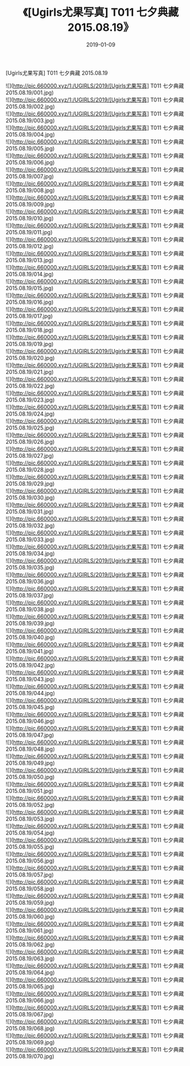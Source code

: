 ﻿---
layout: post
title:  《[Ugirls尤果写真] T011 七夕典藏 2015.08.19》
date:   2019-01-09
img: http://pic.660000.xyz/1:/UGIRLS/2019/[Ugirls尤果写真] T011 七夕典藏 2015.08.19/000.jpg
categories: [美女, 清纯, 唯美]
---

[Ugirls尤果写真] T011 七夕典藏 2015.08.19

 ![](http://pic.660000.xyz/1:/UGIRLS/2019/[Ugirls尤果写真] T011 七夕典藏 2015.08.19/001.jpg) <br>![](http://pic.660000.xyz/1:/UGIRLS/2019/[Ugirls尤果写真] T011 七夕典藏 2015.08.19/002.jpg) <br>![](http://pic.660000.xyz/1:/UGIRLS/2019/[Ugirls尤果写真] T011 七夕典藏 2015.08.19/003.jpg) <br>![](http://pic.660000.xyz/1:/UGIRLS/2019/[Ugirls尤果写真] T011 七夕典藏 2015.08.19/004.jpg) <br>![](http://pic.660000.xyz/1:/UGIRLS/2019/[Ugirls尤果写真] T011 七夕典藏 2015.08.19/005.jpg) <br>![](http://pic.660000.xyz/1:/UGIRLS/2019/[Ugirls尤果写真] T011 七夕典藏 2015.08.19/006.jpg) <br>![](http://pic.660000.xyz/1:/UGIRLS/2019/[Ugirls尤果写真] T011 七夕典藏 2015.08.19/007.jpg) <br>![](http://pic.660000.xyz/1:/UGIRLS/2019/[Ugirls尤果写真] T011 七夕典藏 2015.08.19/008.jpg) <br>![](http://pic.660000.xyz/1:/UGIRLS/2019/[Ugirls尤果写真] T011 七夕典藏 2015.08.19/009.jpg) <br>![](http://pic.660000.xyz/1:/UGIRLS/2019/[Ugirls尤果写真] T011 七夕典藏 2015.08.19/010.jpg) <br>![](http://pic.660000.xyz/1:/UGIRLS/2019/[Ugirls尤果写真] T011 七夕典藏 2015.08.19/011.jpg) <br>![](http://pic.660000.xyz/1:/UGIRLS/2019/[Ugirls尤果写真] T011 七夕典藏 2015.08.19/012.jpg) <br>![](http://pic.660000.xyz/1:/UGIRLS/2019/[Ugirls尤果写真] T011 七夕典藏 2015.08.19/013.jpg) <br>![](http://pic.660000.xyz/1:/UGIRLS/2019/[Ugirls尤果写真] T011 七夕典藏 2015.08.19/014.jpg) <br>![](http://pic.660000.xyz/1:/UGIRLS/2019/[Ugirls尤果写真] T011 七夕典藏 2015.08.19/015.jpg) <br>![](http://pic.660000.xyz/1:/UGIRLS/2019/[Ugirls尤果写真] T011 七夕典藏 2015.08.19/016.jpg) <br>![](http://pic.660000.xyz/1:/UGIRLS/2019/[Ugirls尤果写真] T011 七夕典藏 2015.08.19/017.jpg) <br>![](http://pic.660000.xyz/1:/UGIRLS/2019/[Ugirls尤果写真] T011 七夕典藏 2015.08.19/018.jpg) <br>![](http://pic.660000.xyz/1:/UGIRLS/2019/[Ugirls尤果写真] T011 七夕典藏 2015.08.19/019.jpg) <br>![](http://pic.660000.xyz/1:/UGIRLS/2019/[Ugirls尤果写真] T011 七夕典藏 2015.08.19/020.jpg) <br>![](http://pic.660000.xyz/1:/UGIRLS/2019/[Ugirls尤果写真] T011 七夕典藏 2015.08.19/021.jpg) <br>![](http://pic.660000.xyz/1:/UGIRLS/2019/[Ugirls尤果写真] T011 七夕典藏 2015.08.19/022.jpg) <br>![](http://pic.660000.xyz/1:/UGIRLS/2019/[Ugirls尤果写真] T011 七夕典藏 2015.08.19/023.jpg) <br>![](http://pic.660000.xyz/1:/UGIRLS/2019/[Ugirls尤果写真] T011 七夕典藏 2015.08.19/024.jpg) <br>![](http://pic.660000.xyz/1:/UGIRLS/2019/[Ugirls尤果写真] T011 七夕典藏 2015.08.19/025.jpg) <br>![](http://pic.660000.xyz/1:/UGIRLS/2019/[Ugirls尤果写真] T011 七夕典藏 2015.08.19/026.jpg) <br>![](http://pic.660000.xyz/1:/UGIRLS/2019/[Ugirls尤果写真] T011 七夕典藏 2015.08.19/027.jpg) <br>![](http://pic.660000.xyz/1:/UGIRLS/2019/[Ugirls尤果写真] T011 七夕典藏 2015.08.19/028.jpg) <br>![](http://pic.660000.xyz/1:/UGIRLS/2019/[Ugirls尤果写真] T011 七夕典藏 2015.08.19/029.jpg) <br>![](http://pic.660000.xyz/1:/UGIRLS/2019/[Ugirls尤果写真] T011 七夕典藏 2015.08.19/030.jpg) <br>![](http://pic.660000.xyz/1:/UGIRLS/2019/[Ugirls尤果写真] T011 七夕典藏 2015.08.19/031.jpg) <br>![](http://pic.660000.xyz/1:/UGIRLS/2019/[Ugirls尤果写真] T011 七夕典藏 2015.08.19/032.jpg) <br>![](http://pic.660000.xyz/1:/UGIRLS/2019/[Ugirls尤果写真] T011 七夕典藏 2015.08.19/033.jpg) <br>![](http://pic.660000.xyz/1:/UGIRLS/2019/[Ugirls尤果写真] T011 七夕典藏 2015.08.19/034.jpg) <br>![](http://pic.660000.xyz/1:/UGIRLS/2019/[Ugirls尤果写真] T011 七夕典藏 2015.08.19/035.jpg) <br>![](http://pic.660000.xyz/1:/UGIRLS/2019/[Ugirls尤果写真] T011 七夕典藏 2015.08.19/036.jpg) <br>![](http://pic.660000.xyz/1:/UGIRLS/2019/[Ugirls尤果写真] T011 七夕典藏 2015.08.19/037.jpg) <br>![](http://pic.660000.xyz/1:/UGIRLS/2019/[Ugirls尤果写真] T011 七夕典藏 2015.08.19/038.jpg) <br>![](http://pic.660000.xyz/1:/UGIRLS/2019/[Ugirls尤果写真] T011 七夕典藏 2015.08.19/039.jpg) <br>![](http://pic.660000.xyz/1:/UGIRLS/2019/[Ugirls尤果写真] T011 七夕典藏 2015.08.19/040.jpg) <br>![](http://pic.660000.xyz/1:/UGIRLS/2019/[Ugirls尤果写真] T011 七夕典藏 2015.08.19/041.jpg) <br>![](http://pic.660000.xyz/1:/UGIRLS/2019/[Ugirls尤果写真] T011 七夕典藏 2015.08.19/042.jpg) <br>![](http://pic.660000.xyz/1:/UGIRLS/2019/[Ugirls尤果写真] T011 七夕典藏 2015.08.19/043.jpg) <br>![](http://pic.660000.xyz/1:/UGIRLS/2019/[Ugirls尤果写真] T011 七夕典藏 2015.08.19/044.jpg) <br>![](http://pic.660000.xyz/1:/UGIRLS/2019/[Ugirls尤果写真] T011 七夕典藏 2015.08.19/045.jpg) <br>![](http://pic.660000.xyz/1:/UGIRLS/2019/[Ugirls尤果写真] T011 七夕典藏 2015.08.19/046.jpg) <br>![](http://pic.660000.xyz/1:/UGIRLS/2019/[Ugirls尤果写真] T011 七夕典藏 2015.08.19/047.jpg) <br>![](http://pic.660000.xyz/1:/UGIRLS/2019/[Ugirls尤果写真] T011 七夕典藏 2015.08.19/048.jpg) <br>![](http://pic.660000.xyz/1:/UGIRLS/2019/[Ugirls尤果写真] T011 七夕典藏 2015.08.19/049.jpg) <br>![](http://pic.660000.xyz/1:/UGIRLS/2019/[Ugirls尤果写真] T011 七夕典藏 2015.08.19/050.jpg) <br>![](http://pic.660000.xyz/1:/UGIRLS/2019/[Ugirls尤果写真] T011 七夕典藏 2015.08.19/051.jpg) <br>![](http://pic.660000.xyz/1:/UGIRLS/2019/[Ugirls尤果写真] T011 七夕典藏 2015.08.19/052.jpg) <br>![](http://pic.660000.xyz/1:/UGIRLS/2019/[Ugirls尤果写真] T011 七夕典藏 2015.08.19/053.jpg) <br>![](http://pic.660000.xyz/1:/UGIRLS/2019/[Ugirls尤果写真] T011 七夕典藏 2015.08.19/054.jpg) <br>![](http://pic.660000.xyz/1:/UGIRLS/2019/[Ugirls尤果写真] T011 七夕典藏 2015.08.19/055.jpg) <br>![](http://pic.660000.xyz/1:/UGIRLS/2019/[Ugirls尤果写真] T011 七夕典藏 2015.08.19/056.jpg) <br>![](http://pic.660000.xyz/1:/UGIRLS/2019/[Ugirls尤果写真] T011 七夕典藏 2015.08.19/057.jpg) <br>![](http://pic.660000.xyz/1:/UGIRLS/2019/[Ugirls尤果写真] T011 七夕典藏 2015.08.19/058.jpg) <br>![](http://pic.660000.xyz/1:/UGIRLS/2019/[Ugirls尤果写真] T011 七夕典藏 2015.08.19/059.jpg) <br>![](http://pic.660000.xyz/1:/UGIRLS/2019/[Ugirls尤果写真] T011 七夕典藏 2015.08.19/060.jpg) <br>![](http://pic.660000.xyz/1:/UGIRLS/2019/[Ugirls尤果写真] T011 七夕典藏 2015.08.19/061.jpg) <br>![](http://pic.660000.xyz/1:/UGIRLS/2019/[Ugirls尤果写真] T011 七夕典藏 2015.08.19/062.jpg) <br>![](http://pic.660000.xyz/1:/UGIRLS/2019/[Ugirls尤果写真] T011 七夕典藏 2015.08.19/063.jpg) <br>![](http://pic.660000.xyz/1:/UGIRLS/2019/[Ugirls尤果写真] T011 七夕典藏 2015.08.19/064.jpg) <br>![](http://pic.660000.xyz/1:/UGIRLS/2019/[Ugirls尤果写真] T011 七夕典藏 2015.08.19/065.jpg) <br>![](http://pic.660000.xyz/1:/UGIRLS/2019/[Ugirls尤果写真] T011 七夕典藏 2015.08.19/066.jpg) <br>![](http://pic.660000.xyz/1:/UGIRLS/2019/[Ugirls尤果写真] T011 七夕典藏 2015.08.19/067.jpg) <br>![](http://pic.660000.xyz/1:/UGIRLS/2019/[Ugirls尤果写真] T011 七夕典藏 2015.08.19/068.jpg) <br>![](http://pic.660000.xyz/1:/UGIRLS/2019/[Ugirls尤果写真] T011 七夕典藏 2015.08.19/069.jpg) <br>![](http://pic.660000.xyz/1:/UGIRLS/2019/[Ugirls尤果写真] T011 七夕典藏 2015.08.19/070.jpg) <br>